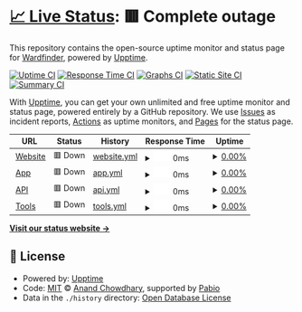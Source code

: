 # [📈 Live Status](https://status.wardfinder.com): <!--live status--> **🟥 Complete outage**

This repository contains the open-source uptime monitor and status page for [Wardfinder](wardfinder.com), powered by [Upptime](https://github.com/upptime/upptime).

[![Uptime CI](https://github.com/Wardfinder/status/workflows/Uptime%20CI/badge.svg)](https://github.com/Wardfinder/status/actions?query=workflow%3A%22Uptime+CI%22)
[![Response Time CI](https://github.com/Wardfinder/status/workflows/Response%20Time%20CI/badge.svg)](https://github.com/Wardfinder/status/actions?query=workflow%3A%22Response+Time+CI%22)
[![Graphs CI](https://github.com/Wardfinder/status/workflows/Graphs%20CI/badge.svg)](https://github.com/Wardfinder/status/actions?query=workflow%3A%22Graphs+CI%22)
[![Static Site CI](https://github.com/Wardfinder/status/workflows/Static%20Site%20CI/badge.svg)](https://github.com/Wardfinder/status/actions?query=workflow%3A%22Static+Site+CI%22)
[![Summary CI](https://github.com/Wardfinder/status/workflows/Summary%20CI/badge.svg)](https://github.com/Wardfinder/status/actions?query=workflow%3A%22Summary+CI%22)

With [Upptime](https://upptime.js.org), you can get your own unlimited and free uptime monitor and status page, powered entirely by a GitHub repository. We use [Issues](https://github.com/Wardfinder/status/issues) as incident reports, [Actions](https://github.com/Wardfinder/status/actions) as uptime monitors, and [Pages](https://status.wardfinder.com) for the status page.

<!--start: status pages-->
<!-- This summary is generated by Upptime (https://github.com/upptime/upptime) -->
<!-- Do not edit this manually, your changes will be overwritten -->
<!-- prettier-ignore -->
| URL | Status | History | Response Time | Uptime |
| --- | ------ | ------- | ------------- | ------ |
| <img alt="" src="https://icons.duckduckgo.com/ip3/wardfinder.com.ico" height="13"> [Website](https://wardfinder.com) | 🟥 Down | [website.yml](https://github.com/Wardfinder/status/commits/HEAD/history/website.yml) | <details><summary><img alt="Response time graph" src="./graphs/website/response-time-week.png" height="20"> 0ms</summary><br><a href="https://status.wardfinder.com/history/website"><img alt="Response time 0" src="https://img.shields.io/endpoint?url=https%3A%2F%2Fraw.githubusercontent.com%2FWardfinder%2Fstatus%2FHEAD%2Fapi%2Fwebsite%2Fresponse-time.json"></a><br><a href="https://status.wardfinder.com/history/website"><img alt="24-hour response time 0" src="https://img.shields.io/endpoint?url=https%3A%2F%2Fraw.githubusercontent.com%2FWardfinder%2Fstatus%2FHEAD%2Fapi%2Fwebsite%2Fresponse-time-day.json"></a><br><a href="https://status.wardfinder.com/history/website"><img alt="7-day response time 0" src="https://img.shields.io/endpoint?url=https%3A%2F%2Fraw.githubusercontent.com%2FWardfinder%2Fstatus%2FHEAD%2Fapi%2Fwebsite%2Fresponse-time-week.json"></a><br><a href="https://status.wardfinder.com/history/website"><img alt="30-day response time 0" src="https://img.shields.io/endpoint?url=https%3A%2F%2Fraw.githubusercontent.com%2FWardfinder%2Fstatus%2FHEAD%2Fapi%2Fwebsite%2Fresponse-time-month.json"></a><br><a href="https://status.wardfinder.com/history/website"><img alt="1-year response time 0" src="https://img.shields.io/endpoint?url=https%3A%2F%2Fraw.githubusercontent.com%2FWardfinder%2Fstatus%2FHEAD%2Fapi%2Fwebsite%2Fresponse-time-year.json"></a></details> | <details><summary><a href="https://status.wardfinder.com/history/website">0.00%</a></summary><a href="https://status.wardfinder.com/history/website"><img alt="All-time uptime 0.00%" src="https://img.shields.io/endpoint?url=https%3A%2F%2Fraw.githubusercontent.com%2FWardfinder%2Fstatus%2FHEAD%2Fapi%2Fwebsite%2Fuptime.json"></a><br><a href="https://status.wardfinder.com/history/website"><img alt="24-hour uptime 0.00%" src="https://img.shields.io/endpoint?url=https%3A%2F%2Fraw.githubusercontent.com%2FWardfinder%2Fstatus%2FHEAD%2Fapi%2Fwebsite%2Fuptime-day.json"></a><br><a href="https://status.wardfinder.com/history/website"><img alt="7-day uptime 0.00%" src="https://img.shields.io/endpoint?url=https%3A%2F%2Fraw.githubusercontent.com%2FWardfinder%2Fstatus%2FHEAD%2Fapi%2Fwebsite%2Fuptime-week.json"></a><br><a href="https://status.wardfinder.com/history/website"><img alt="30-day uptime 0.00%" src="https://img.shields.io/endpoint?url=https%3A%2F%2Fraw.githubusercontent.com%2FWardfinder%2Fstatus%2FHEAD%2Fapi%2Fwebsite%2Fuptime-month.json"></a><br><a href="https://status.wardfinder.com/history/website"><img alt="1-year uptime 0.00%" src="https://img.shields.io/endpoint?url=https%3A%2F%2Fraw.githubusercontent.com%2FWardfinder%2Fstatus%2FHEAD%2Fapi%2Fwebsite%2Fuptime-year.json"></a></details>
| <img alt="" src="https://icons.duckduckgo.com/ip3/app.wardfinder.com.ico" height="13"> [App](https://app.wardfinder.com) | 🟥 Down | [app.yml](https://github.com/Wardfinder/status/commits/HEAD/history/app.yml) | <details><summary><img alt="Response time graph" src="./graphs/app/response-time-week.png" height="20"> 0ms</summary><br><a href="https://status.wardfinder.com/history/app"><img alt="Response time 779" src="https://img.shields.io/endpoint?url=https%3A%2F%2Fraw.githubusercontent.com%2FWardfinder%2Fstatus%2FHEAD%2Fapi%2Fapp%2Fresponse-time.json"></a><br><a href="https://status.wardfinder.com/history/app"><img alt="24-hour response time 0" src="https://img.shields.io/endpoint?url=https%3A%2F%2Fraw.githubusercontent.com%2FWardfinder%2Fstatus%2FHEAD%2Fapi%2Fapp%2Fresponse-time-day.json"></a><br><a href="https://status.wardfinder.com/history/app"><img alt="7-day response time 0" src="https://img.shields.io/endpoint?url=https%3A%2F%2Fraw.githubusercontent.com%2FWardfinder%2Fstatus%2FHEAD%2Fapi%2Fapp%2Fresponse-time-week.json"></a><br><a href="https://status.wardfinder.com/history/app"><img alt="30-day response time 0" src="https://img.shields.io/endpoint?url=https%3A%2F%2Fraw.githubusercontent.com%2FWardfinder%2Fstatus%2FHEAD%2Fapi%2Fapp%2Fresponse-time-month.json"></a><br><a href="https://status.wardfinder.com/history/app"><img alt="1-year response time 779" src="https://img.shields.io/endpoint?url=https%3A%2F%2Fraw.githubusercontent.com%2FWardfinder%2Fstatus%2FHEAD%2Fapi%2Fapp%2Fresponse-time-year.json"></a></details> | <details><summary><a href="https://status.wardfinder.com/history/app">0.00%</a></summary><a href="https://status.wardfinder.com/history/app"><img alt="All-time uptime 3.05%" src="https://img.shields.io/endpoint?url=https%3A%2F%2Fraw.githubusercontent.com%2FWardfinder%2Fstatus%2FHEAD%2Fapi%2Fapp%2Fuptime.json"></a><br><a href="https://status.wardfinder.com/history/app"><img alt="24-hour uptime 0.00%" src="https://img.shields.io/endpoint?url=https%3A%2F%2Fraw.githubusercontent.com%2FWardfinder%2Fstatus%2FHEAD%2Fapi%2Fapp%2Fuptime-day.json"></a><br><a href="https://status.wardfinder.com/history/app"><img alt="7-day uptime 0.00%" src="https://img.shields.io/endpoint?url=https%3A%2F%2Fraw.githubusercontent.com%2FWardfinder%2Fstatus%2FHEAD%2Fapi%2Fapp%2Fuptime-week.json"></a><br><a href="https://status.wardfinder.com/history/app"><img alt="30-day uptime 0.00%" src="https://img.shields.io/endpoint?url=https%3A%2F%2Fraw.githubusercontent.com%2FWardfinder%2Fstatus%2FHEAD%2Fapi%2Fapp%2Fuptime-month.json"></a><br><a href="https://status.wardfinder.com/history/app"><img alt="1-year uptime 3.05%" src="https://img.shields.io/endpoint?url=https%3A%2F%2Fraw.githubusercontent.com%2FWardfinder%2Fstatus%2FHEAD%2Fapi%2Fapp%2Fuptime-year.json"></a></details>
| <img alt="" src="https://icons.duckduckgo.com/ip3/api.wardfinder.com.ico" height="13"> [API](https://api.wardfinder.com) | 🟥 Down | [api.yml](https://github.com/Wardfinder/status/commits/HEAD/history/api.yml) | <details><summary><img alt="Response time graph" src="./graphs/api/response-time-week.png" height="20"> 0ms</summary><br><a href="https://status.wardfinder.com/history/api"><img alt="Response time 777" src="https://img.shields.io/endpoint?url=https%3A%2F%2Fraw.githubusercontent.com%2FWardfinder%2Fstatus%2FHEAD%2Fapi%2Fapi%2Fresponse-time.json"></a><br><a href="https://status.wardfinder.com/history/api"><img alt="24-hour response time 0" src="https://img.shields.io/endpoint?url=https%3A%2F%2Fraw.githubusercontent.com%2FWardfinder%2Fstatus%2FHEAD%2Fapi%2Fapi%2Fresponse-time-day.json"></a><br><a href="https://status.wardfinder.com/history/api"><img alt="7-day response time 0" src="https://img.shields.io/endpoint?url=https%3A%2F%2Fraw.githubusercontent.com%2FWardfinder%2Fstatus%2FHEAD%2Fapi%2Fapi%2Fresponse-time-week.json"></a><br><a href="https://status.wardfinder.com/history/api"><img alt="30-day response time 0" src="https://img.shields.io/endpoint?url=https%3A%2F%2Fraw.githubusercontent.com%2FWardfinder%2Fstatus%2FHEAD%2Fapi%2Fapi%2Fresponse-time-month.json"></a><br><a href="https://status.wardfinder.com/history/api"><img alt="1-year response time 777" src="https://img.shields.io/endpoint?url=https%3A%2F%2Fraw.githubusercontent.com%2FWardfinder%2Fstatus%2FHEAD%2Fapi%2Fapi%2Fresponse-time-year.json"></a></details> | <details><summary><a href="https://status.wardfinder.com/history/api">0.00%</a></summary><a href="https://status.wardfinder.com/history/api"><img alt="All-time uptime 3.05%" src="https://img.shields.io/endpoint?url=https%3A%2F%2Fraw.githubusercontent.com%2FWardfinder%2Fstatus%2FHEAD%2Fapi%2Fapi%2Fuptime.json"></a><br><a href="https://status.wardfinder.com/history/api"><img alt="24-hour uptime 0.00%" src="https://img.shields.io/endpoint?url=https%3A%2F%2Fraw.githubusercontent.com%2FWardfinder%2Fstatus%2FHEAD%2Fapi%2Fapi%2Fuptime-day.json"></a><br><a href="https://status.wardfinder.com/history/api"><img alt="7-day uptime 0.00%" src="https://img.shields.io/endpoint?url=https%3A%2F%2Fraw.githubusercontent.com%2FWardfinder%2Fstatus%2FHEAD%2Fapi%2Fapi%2Fuptime-week.json"></a><br><a href="https://status.wardfinder.com/history/api"><img alt="30-day uptime 0.00%" src="https://img.shields.io/endpoint?url=https%3A%2F%2Fraw.githubusercontent.com%2FWardfinder%2Fstatus%2FHEAD%2Fapi%2Fapi%2Fuptime-month.json"></a><br><a href="https://status.wardfinder.com/history/api"><img alt="1-year uptime 3.05%" src="https://img.shields.io/endpoint?url=https%3A%2F%2Fraw.githubusercontent.com%2FWardfinder%2Fstatus%2FHEAD%2Fapi%2Fapi%2Fuptime-year.json"></a></details>
| <img alt="" src="https://icons.duckduckgo.com/ip3/tools.wardfinder.com.ico" height="13"> [Tools](https://tools.wardfinder.com) | 🟥 Down | [tools.yml](https://github.com/Wardfinder/status/commits/HEAD/history/tools.yml) | <details><summary><img alt="Response time graph" src="./graphs/tools/response-time-week.png" height="20"> 0ms</summary><br><a href="https://status.wardfinder.com/history/tools"><img alt="Response time 781" src="https://img.shields.io/endpoint?url=https%3A%2F%2Fraw.githubusercontent.com%2FWardfinder%2Fstatus%2FHEAD%2Fapi%2Ftools%2Fresponse-time.json"></a><br><a href="https://status.wardfinder.com/history/tools"><img alt="24-hour response time 0" src="https://img.shields.io/endpoint?url=https%3A%2F%2Fraw.githubusercontent.com%2FWardfinder%2Fstatus%2FHEAD%2Fapi%2Ftools%2Fresponse-time-day.json"></a><br><a href="https://status.wardfinder.com/history/tools"><img alt="7-day response time 0" src="https://img.shields.io/endpoint?url=https%3A%2F%2Fraw.githubusercontent.com%2FWardfinder%2Fstatus%2FHEAD%2Fapi%2Ftools%2Fresponse-time-week.json"></a><br><a href="https://status.wardfinder.com/history/tools"><img alt="30-day response time 0" src="https://img.shields.io/endpoint?url=https%3A%2F%2Fraw.githubusercontent.com%2FWardfinder%2Fstatus%2FHEAD%2Fapi%2Ftools%2Fresponse-time-month.json"></a><br><a href="https://status.wardfinder.com/history/tools"><img alt="1-year response time 781" src="https://img.shields.io/endpoint?url=https%3A%2F%2Fraw.githubusercontent.com%2FWardfinder%2Fstatus%2FHEAD%2Fapi%2Ftools%2Fresponse-time-year.json"></a></details> | <details><summary><a href="https://status.wardfinder.com/history/tools">0.00%</a></summary><a href="https://status.wardfinder.com/history/tools"><img alt="All-time uptime 0.01%" src="https://img.shields.io/endpoint?url=https%3A%2F%2Fraw.githubusercontent.com%2FWardfinder%2Fstatus%2FHEAD%2Fapi%2Ftools%2Fuptime.json"></a><br><a href="https://status.wardfinder.com/history/tools"><img alt="24-hour uptime 0.00%" src="https://img.shields.io/endpoint?url=https%3A%2F%2Fraw.githubusercontent.com%2FWardfinder%2Fstatus%2FHEAD%2Fapi%2Ftools%2Fuptime-day.json"></a><br><a href="https://status.wardfinder.com/history/tools"><img alt="7-day uptime 0.00%" src="https://img.shields.io/endpoint?url=https%3A%2F%2Fraw.githubusercontent.com%2FWardfinder%2Fstatus%2FHEAD%2Fapi%2Ftools%2Fuptime-week.json"></a><br><a href="https://status.wardfinder.com/history/tools"><img alt="30-day uptime 0.00%" src="https://img.shields.io/endpoint?url=https%3A%2F%2Fraw.githubusercontent.com%2FWardfinder%2Fstatus%2FHEAD%2Fapi%2Ftools%2Fuptime-month.json"></a><br><a href="https://status.wardfinder.com/history/tools"><img alt="1-year uptime 0.01%" src="https://img.shields.io/endpoint?url=https%3A%2F%2Fraw.githubusercontent.com%2FWardfinder%2Fstatus%2FHEAD%2Fapi%2Ftools%2Fuptime-year.json"></a></details>

<!--end: status pages-->

[**Visit our status website →**](https://status.wardfinder.com)

## 📄 License

- Powered by: [Upptime](https://github.com/upptime/upptime)
- Code: [MIT](./LICENSE) © [Anand Chowdhary](https://anandchowdhary.com), supported by [Pabio](https://pabio.com)
- Data in the `./history` directory: [Open Database License](https://opendatacommons.org/licenses/odbl/1-0/)
